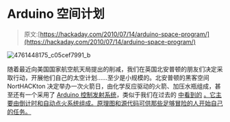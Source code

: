 # Arduino 空间计划

> 原文:[https://hackaday.com/2010/07/14/arduino-space-program/](https://hackaday.com/2010/07/14/arduino-space-program/)

![](../Images/ac33f31becd670cbf72151299eff2cfa.png "4761448175_c05cef7991_b")

随着最近向美国国家航空航天局提出的削减，我们在英国北安普顿的朋友们决定采取行动，开展他们自己的太空计划……至少是小规模的。北安普顿的黑客空间 NortHACKton 决定举办一次火箭日，由化学反应驱动的火箭、加压水瓶组成，甚至还有一个采用了 [Arduino 控制发射系统](http://northackton.stdin.co.uk/blog/2010/07/arduino-rocket-launcher/)，类似于我们在过去的 [中](http://hackaday.com/2008/03/24/wireless-fireworks-controller/)[看到的](http://hackaday.com/2008/11/15/microcontroller-fireworks-launcher/) [。它主要由倒计时和自动点火系统组成。原理图和源代码可供那些足够冒险的人开始自己的任务。](http://hackaday.com/2008/10/14/microcontroller-powered-missile-launch-controller/)